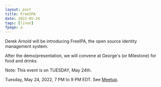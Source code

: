```yaml
---
layout: post
title: FreeIPA
date: 2022-05-24
tags: [linux]
fpage: a
---
```


Derek Arnold will be introducing FreeIPA, the open source identity management
system.

After the demo/presentation, we will convene at George's (or Milestone) for
food and drinks.

Note: This event is on TUESDAY, May 24th.

Tuesday, May 24, 2022, 7 PM to 9 PM EDT. See [Meetup]({{site.meetupurl}}).
